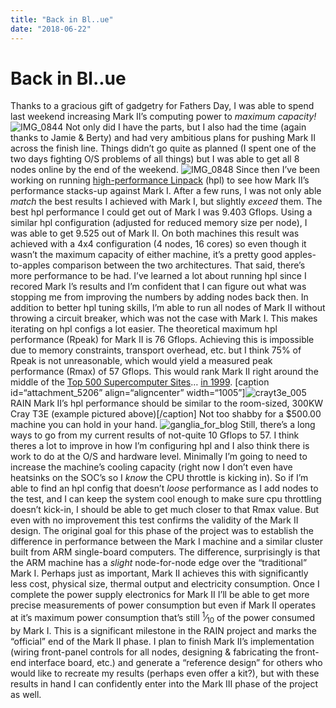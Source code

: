 ```yaml
---
title: "Back in Bl..ue"
date: "2018-06-22"
---
```


<div class="content">
<h1 id="back-in-bl-ue">Back in Bl..ue</h1>
<p>Thanks to a gracious gift of gadgetry for Fathers Day, I was able to spend last weekend increasing Mark II’s computing power to <em>maximum capacity!</em> <img alt="IMG_0844" src="/wp/2018/06/img_0844.jpg"/> Not only did I have the parts, but I also had the time (again thanks to Jamie &amp; Berty) and had very ambitious plans for pushing Mark II across the finish line. Things didn’t go quite as planned (I spent one of the two days fighting O/S problems of all things) but I was able to get all 8 nodes online by the end of the weekend. <img alt="IMG_0848" src="/wp/2018/06/img_0848.jpg"/> Since then I’ve been working on running <a href="http://www.netlib.org/benchmark/hpl/" target="_blank">high-performance Linpack</a> (hpl) to see how Mark II’s performance stacks-up against Mark I. After a few runs, I was not only able <em>match</em> the best results I achieved with Mark I, but slightly <em>exceed</em> them. The best hpl performance I could get out of Mark I was 9.403 Gflops. Using a similar hpl configuration (adjusted for reduced memory size per node), I was able to get 9.525 out of Mark II. On both machines this result was achieved with a 4x4 configuration (4 nodes, 16 cores) so even though it wasn’t the maximum capacity of either machine, it’s a pretty good apples-to-apples comparison between the two architectures. That said, there’s more performance to be had. I’ve learned a lot about running hpl since I recored Mark I’s results and I’m confident that I can figure out what was stopping me from improving the numbers by adding nodes back then. In addition to better hpl tuning skills, I’m able to run all nodes of Mark II without throwing a circuit breaker, which was not the case with Mark I. This makes iterating on hpl configs a lot easier. The theoretical maximum hpl performance (Rpeak) for Mark II is 76 Gflops. Achieving this is impossible due to memory constraints, transport overhead, etc. but I think 75% of Rpeak is not unreasonable, which would yield a measured peak performance (Rmax) of 57 Gflops. This would rank Mark II right around the middle of the <a href="https://www.top500.org/" target="_blank">Top 500 Supercomputer Sites</a>… <a href="https://www.top500.org/list/1999/06/?page=2" target="_blank">in 1999</a>. [caption id=“attachment_5206” align=“aligncenter” width=“1005”]<img alt="crayt3e_005" src="/wp/2018/06/crayt3e_005.jpg"/> RAIN Mark II’s hpl performance should be similar to the room-sized, 300KW Cray T3E (example pictured above)[/caption] Not too shabby for a $500.00 machine you can hold in your hand. <img alt="ganglia_for_blog" src="/wp/2018/06/ganglia_for_blog.png"/> Still, there’s a long ways to go from my current results of not-quite 10 Gflops to 57. I think theres a lot to improve in how I’m configuring hpl and I also think there is work to do at the O/S and hardware level. Minimally I’m going to need to increase the machine’s cooling capacity (right now I don’t even have heatsinks on the SOC’s so I <em>know</em> the CPU throttle is kicking in). So if I’m able to find an hpl config that doesn’t <em>loose</em> performance as I add nodes to the test, and I can keep the system cool enough to make sure cpu throttling doesn’t kick-in, I should be able to get much closer to that Rmax value. But even with no improvement this test confirms the validity of the Mark II design. The original goal for this phase of the project was to establish the difference in performance between the Mark I machine and a similar cluster built from ARM single-board computers. The difference, surprisingly is that the ARM machine has a <em>slight</em> node-for-node edge over the “traditional” Mark I. Perhaps just as important, Mark II achieves this with significantly less cost, physical size, thermal output and electricity consumption. Once I complete the power supply electronics for Mark II I’ll be able to get more precise measurements of power consumption but even if Mark II operates at it’s maximum power consumption that’s still <sup>1</sup>⁄<sub>10</sub> of the power consumed by Mark I. This is a significant milestone in the RAIN project and marks the “official” end of the Mark II phase. I plan to finish Mark II’s implementation (wiring front-panel controls for all nodes, designing &amp; fabricating the front-end interface board, etc.) and generate a “reference design” for others who would like to recreate my results (perhaps even offer a kit?), but with these results in hand I can confidently enter into the Mark III phase of the project as well.</p>
</div>

